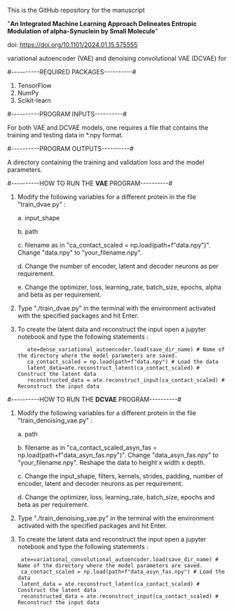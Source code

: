 This is the GitHub repository for  the manuscript 

"**An Integrated Machine Learning Approach Delineates Entropic Modulation of alpha-Synuclein by Small Molecule**"

doi: https://doi.org/10.1101/2024.01.15.575555

variational autoencoder (VAE) and denoising convolutional VAE (DCVAE) for


#----------REQUIRED PACKAGES----------#

1. TensorFlow
2. NumPy 
3. Scikit-learn

#----------PROGRAM INPUTS----------#

For both VAE and DCVAE models, one requires a file that contains the training and testing data in *.npy format. 

#----------PROGRAM OUTPUTS----------#

A directory containing the training and validation loss and the model parameters.

#----------HOW TO RUN THE **VAE** PROGRAM----------#

1. Modify the following variables for a different protein in the file "train_dvae.py" :
   
	a. input_shape

	b. path

	c. filename as in "ca_contact_scaled = np.load(path+f"data.npy")". Change "data.npy" to "your_filename.npy".

	d. Change the number of encoder, latent and decoder neurons as per requirement.

	e. Change the optimizer, loss, learning_rate, batch_size, epochs, alpha and beta as per requirement.
  
2. Type "./train_dvae.py" in the terminal with the environment activated with the specified packages and hit Enter.
  
3. To create the latent data and reconstruct the input open a jupyter notebook and type the following statements :
   
         
		  ate=dense_variational_autoencoder.load(save_dir_name) # Name of the directory where the model parameters are saved. 
		  ca_contact_scaled = np.load(path+f"data.npy") # Load the data
		  latent_data=ate.reconstruct_latent(ca_contact_scaled) # Construct the latent data
		  reconstructed_data = ate.reconstruct_input(ca_contact_scaled) # Reconstruct the input data

#----------HOW TO RUN THE **DCVAE** PROGRAM----------#

1. Modify the following variables for a different protein in the file "train_denoising_vae.py" :
   
      
	a. path

	b. filename as in "ca_contact_scaled_asyn_fas = np.load(path+f"data_asyn_fas.npy")". Change "data_asyn_fas.npy" to "your_filename.npy". Reshape the data to height x width x depth.

	c. Change the input_shape, filters, kernels, strides, padding, number of encoder, latent and decoder neurons as per requirement.

	d. Change the optimizer, loss, learning_rate, batch_size, epochs and beta as per requirement.

3. Type "./train_denoising_vae.py" in the terminal with the environment activated with the specified packages and hit Enter.
   
4. To create the latent data and reconstruct the input open a jupyter notebook and type the following statements :
   
	  	ate=variational_convolutional_autoencoder.load(save_dir_name) # Name of the directory where the model parameters are saved. 
		ca_contact_scaled = np.load(path+f"data_asyn_fas.npy") # Load the data
		latent_data = ate.reconstruct_latent(ca_contact_scaled) # Construct the latent data
		reconstructed_data = ate.reconstruct_input(ca_contact_scaled) # Reconstruct the input data

      

